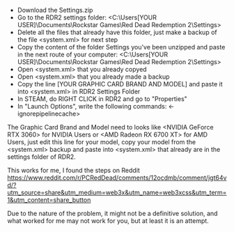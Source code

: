 - Download the Settings.zip
- Go to the RDR2 settings folder: <C:\Users\[YOUR USER]\Documents\Rockstar Games\Red Dead Redemption 2\Settings>
- Delete all the files that already have this folder, just make a backup of the file <system.xml> for next step
- Copy the content of the folder Settings you've been unzipped and paste in the next route of your computer: <C:\Users\[YOUR USER]\Documents\Rockstar Games\Red Dead Redemption 2\Settings>
- Open <system.xml> that you already copyed
- Open <system.xml> that you already made a backup
- Copy the line <videoCardDescription>[YOUR GRAPHIC CARD BRAND AND MODEL]</videoCardDescription> and paste it into <system.xml> in RDR2 Settings Folder
- In STEAM, do RIGHT CLICK in RDR2 and go to "Properties"
- In "Launch Options", write the following commands: <-ignorepipelinecache>

The Graphic Card Brand and Model need to looks like <NVIDIA GeForce RTX 3060> for NVIDIA Users or <AMD Radeon RX 6700 XT> for AMD Users, just edit this line for your model, copy your model from the <system.xml> backup and paste into <system.xml> that already are in the settings folder of RDR2.

This works for me, I found the steps on Reddit <https://www.reddit.com/r/PCRedDead/comments/12ocdmb/comment/jgt64vd/?utm_source=share&utm_medium=web3x&utm_name=web3xcss&utm_term=1&utm_content=share_button>

Due to the nature of the problem, it might not be a definitive solution, and what worked for me may not work for you, but at least it is an attempt.

